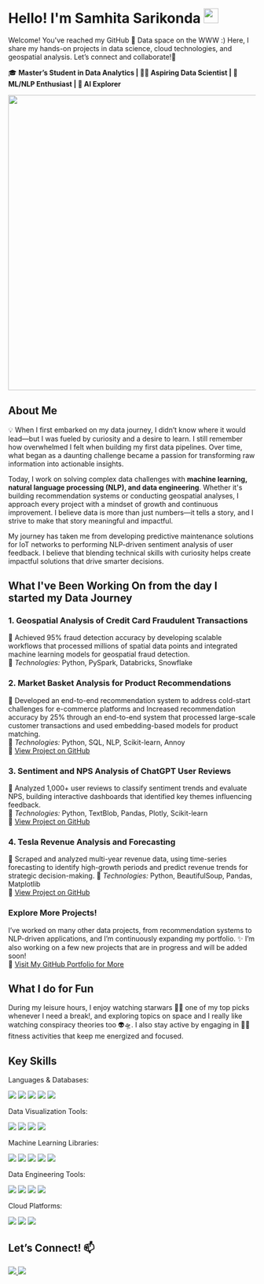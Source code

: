 # Hello! I'm Samhita Sarikonda <img src="https://media.giphy.com/media/hvRJCLFzcasrR4ia7z/giphy.gif" width="30px">

Welcome! You've reached my GitHub 🐙 Data space on the WWW :) Here, I share my hands-on projects in data science, cloud technologies, and geospatial analysis. Let’s connect and collaborate!🤝

🎓 **Master’s Student in Data Analytics | :woman_technologist: Aspiring Data Scientist | 🧠 ML/NLP Enthusiast | 🚀 AI Explorer**

<p align="center">
  <img src="https://github.com/samhitasari05/samhitasari05/blob/main/Tech%20Working%20GIF%20by%20Pudgy%20Penguins.gif?raw=true" width="600" height="auto" />
</p>

## **About Me**
💡 When I first embarked on my data journey, I didn’t know where it would lead—but I was fueled by curiosity and a desire to learn. I still remember how overwhelmed I felt when building my first data pipelines. Over time, what began as a daunting challenge became a passion for transforming raw information into actionable insights. 

Today, I work on solving complex data challenges with **machine learning, natural language processing (NLP), and data engineering**. Whether it's building recommendation systems or conducting geospatial analyses, I approach every project with a mindset of growth and continuous improvement. I believe data is more than just numbers—it tells a story, and I strive to make that story meaningful and impactful.

My journey has taken me from developing predictive maintenance solutions for IoT networks to performing NLP-driven sentiment analysis of user feedback. I believe that blending technical skills with curiosity helps create impactful solutions that drive smarter decisions.

## **What I've Been Working On from the day I started my Data Journey**

### **1. Geospatial Analysis of Credit Card Fraudulent Transactions**
🚀 Achieved 95% fraud detection accuracy by developing scalable workflows that processed millions of spatial data points and integrated machine learning models for geospatial fraud detection.
<br> 
🔧 *Technologies:* Python, PySpark, Databricks, Snowflake  

### **2. Market Basket Analysis for Product Recommendations**  
🚀 Developed an end-to-end recommendation system to address cold-start challenges for e-commerce platforms and Increased recommendation accuracy by 25% through an end-to-end system that processed large-scale customer transactions and used embedding-based models for product matching.
<br>
🔧 *Technologies:* Python, SQL, NLP, Scikit-learn, Annoy 
<br>
🔗 [View Project on GitHub](https://github.com/samhitasari05/Market-Basket-Analysis-and-Recommendation-System)   

### **3. Sentiment and NPS Analysis of ChatGPT User Reviews**  
🚀 Analyzed 1,000+ user reviews to classify sentiment trends and evaluate NPS, building interactive dashboards that identified key themes influencing feedback.
<br>
🔧 *Technologies:* Python, TextBlob, Pandas, Plotly, Scikit-learn  
🔗 [View Project on GitHub](https://github.com/samhitasari05/Chat_Gpt_Sentiment_Analysis) 

### **4. Tesla Revenue Analysis and Forecasting**  
🚀 Scraped and analyzed multi-year revenue data, using time-series forecasting to identify high-growth periods and predict revenue trends for strategic decision-making. 
🔧 *Technologies:* Python, BeautifulSoup, Pandas, Matplotlib  
🔗 [View Project on GitHub](https://github.com/samhitasari05/Tesla-Revenue-Analysis)

### **Explore More Projects!**  
I’ve worked on many other data projects, from recommendation systems to NLP-driven applications, and I’m continuously expanding my portfolio.
✨ I’m also working on a few new projects that are in progress and will be added soon!
<br>
🔗 [Visit My GitHub Portfolio for More](https://github.com/samhitasari05)

## **What I do for Fun**
During my leisure hours, I enjoy watching starwars 🧙‍♂️ one of my top picks whenever I need a break!, and exploring topics on space and I really like watching conspiracy theories too 👽🛸. I also stay active by engaging in 🧘‍♀️ fitness activities that keep me energized and focused.

## **Key Skills**

Languages & Databases:  
<p>
  <img src="https://img.shields.io/badge/Python-3776AB?style=for-the-badge&logo=python&logoColor=white"/>
  <img src="https://img.shields.io/badge/R-276DC3?style=for-the-badge&logo=r&logoColor=white"/>
  <img src="https://img.shields.io/badge/MySQL-4479A1?style=for-the-badge&logo=mysql&logoColor=white"/>
  <img src="https://img.shields.io/badge/MongoDB-47A248?style=for-the-badge&logo=mongodb&logoColor=white"/>
  <img src="https://img.shields.io/badge/BigQuery-4285F4?style=for-the-badge&logo=google-cloud&logoColor=white"/>
</p>

Data Visualization Tools:
<p> <img src="https://img.shields.io/badge/PowerBI-F2C811?style=for-the-badge&logo=powerbi&logoColor=black"/> <img src="https://img.shields.io/badge/Tableau-E97627?style=for-the-badge&logo=tableau&logoColor=white"/> <img src="https://img.shields.io/badge/Plotly-3F4F75?style=for-the-badge&logo=plotly&logoColor=white"/> <img src="https://img.shields.io/badge/Matplotlib-3776AB?style=for-the-badge&logo=matplotlib&logoColor=white"/> </p>

Machine Learning Libraries:
<p> <img src="https://img.shields.io/badge/TensorFlow-FF6F00?style=for-the-badge&logo=tensorflow&logoColor=white"/> <img src="https://img.shields.io/badge/PyTorch-EE4C2C?style=for-the-badge&logo=pytorch&logoColor=white"/> <img src="https://img.shields.io/badge/ScikitLearn-F7931E?style=for-the-badge&logo=scikit-learn&logoColor=white"/> <img src="https://img.shields.io/badge/Pandas-150458?style=for-the-badge&logo=pandas&logoColor=white"/> <img src="https://img.shields.io/badge/NLP-4A148C?style=for-the-badge&logo=natural-language-processing&logoColor=white"/> </p>

Data Engineering Tools:
<p> <img src="https://img.shields.io/badge/PySpark-E25A1C?style=for-the-badge&logo=apache-spark&logoColor=white"/> <img src="https://img.shields.io/badge/Snowflake-56B4E9?style=for-the-badge&logo=snowflake&logoColor=white"/> <img src="https://img.shields.io/badge/Docker-2496ED?style=for-the-badge&logo=docker&logoColor=white"/> <img src="https://img.shields.io/badge/Git-F05032?style=for-the-badge&logo=git&logoColor=white"/> </p>

Cloud Platforms: 
<p>
  <img src="https://img.shields.io/badge/AWS-FF9900?style=for-the-badge&logo=amazon-aws&logoColor=white"/>
  <img src="https://img.shields.io/badge/Azure-0078D7?style=for-the-badge&logo=microsoft-azure&logoColor=white"/>
  <img src="https://img.shields.io/badge/Databricks-EF1A26?style=for-the-badge&logo=databricks&logoColor=white"/>
</p>

## **Let’s Connect!** 📫 
<p>
  <a href="https://www.linkedin.com/in/samhita-sarikonda-a62101260/">
    <img src="https://img.shields.io/badge/LinkedIn-0077B5?style=for-the-badge&logo=linkedin&logoColor=white"/>
  </a>
  <a href="mailto:samhita.sarikonda2024@gmail.com">
    <img src="https://img.shields.io/badge/Email-D14836?style=for-the-badge&logo=gmail&logoColor=white"/>
  </a>
</p>
